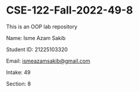 # CSE-122-Fall-2022-49-8

This is an OOP lab repository

Name: Isme Azam Sakib

Student ID: 21225103320

Email: ismeazamsakib@gmail.com

Intake: 49

Section: 8

